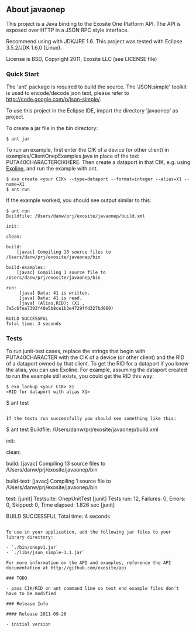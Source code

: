 ## About javaonep

This project is a Java binding to the Exosite One Platform API. The API is
exposed over HTTP in a JSON RPC style interface.

Recommend using with JDK/JRE 1.6. This project was tested with Eclipse 3.5.2/JDK 1.6.0 (Linux).

License is BSD, Copyright 2011, Exosite LLC (see LICENSE file)

### Quick Start

The 'ant' package is required to build the source. The 'JSON.simple' toolkit is used to encode/decode json text, please refer to http://code.google.com/p/json-simple/.

To use this project in the Eclipse IDE, import the directory 'javaonep' as project.

To create a jar file in the bin directory:

```
$ ant jar
```

To run an example, first enter the CIK of a device (or other client) in examples/ClientOnepExamples.java in place of the text PUTA40CHARACTERCIKHERE. Then create a dataport in that CIK, e.g. using [Exoline](https://github.com/exosite/exoline), and run the example with ant.
```
$ exo create <your CIK> --type=dataport --format=integer --alias=X1 --name=X1
$ ant run
```

If the example worked, you should see output similar to this:

```
$ ant run
Buildfile: /Users/danw/prj/exosite/javaonep/build.xml

init:

clean:

build:
    [javac] Compiling 13 source files to /Users/danw/prj/exosite/javaonep/bin

build-examples:
    [javac] Compiling 1 source file to /Users/danw/prj/exosite/javaonep/bin

run:
     [java] Data: 41 is written.
     [java] Data: 41 is read.
     [java] (Alias,RID): (X1 , 7e5c6fea7393f40e5b8ce1b3e4729ffd327bd060)

BUILD SUCCESSFUL
Total time: 3 seconds
```

### Tests

To run junit-test cases, replace the strings that begin with PUTA40CHARACTER
with the CIK of a device (or other client) and the RID of a dataport owned by
that client. To get the RID for a dataport if you know the alias, you can 
use Exoline. For example, assuming the dataport created to run the example 
still exists, you could get the RID this way:

```
$ exo lookup <your CIK> X1
<RID for dataport with alias X1>
```

$ ant test
```

If the tests run successfully you should see something like this:

```
$ ant test
Buildfile: /Users/danw/prj/exosite/javaonep/build.xml

init:

clean:

build:
    [javac] Compiling 13 source files to /Users/danw/prj/exosite/javaonep/bin

build-test:
    [javac] Compiling 1 source file to /Users/danw/prj/exosite/javaonep/bin

test:
    [junit] Testsuite: OnepUnitTest
    [junit] Tests run: 12, Failures: 0, Errors: 0, Skipped: 0, Time elapsed: 1.826 sec
    [junit] 

BUILD SUCCESSFUL
Total time: 4 seconds
```

To use in your application, add the following jar files to your library directory:

- `./bin/onepv1.jar`
- `./libs/json_simple-1.1.jar`

For more information on the API and examples, reference the API
documentation at http://github.com/exosite/api

### TODO

- pass CIK/RID on ant command line so test end example files don't have to be modified

### Release Info

#### Release 2011-09-26

- initial version
